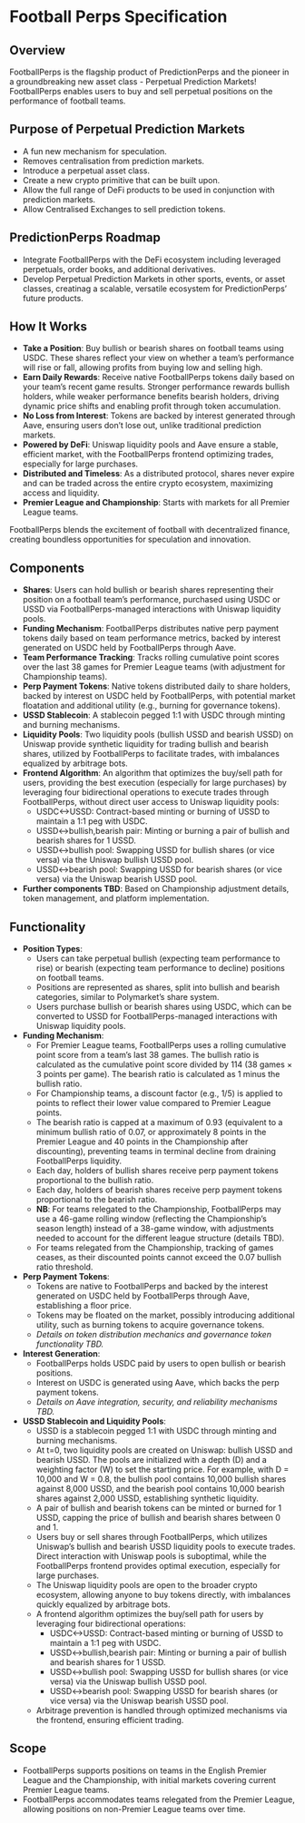 # Football Perps Specification

## Overview
FootballPerps is the flagship product of PredictionPerps and the pioneer in a groundbreaking new asset class - Perpetual Prediction Markets! FootballPerps enables users to buy and sell perpetual positions on the performance of football teams.

## Purpose of Perpetual Prediction Markets
- A fun new mechanism for speculation.
- Removes centralisation from prediction markets.
- Introduce a perpetual asset class.
- Create a new crypto primitive that can be built upon.
- Allow the full range of DeFi products to be used in conjunction with prediction markets.
- Allow Centralised Exchanges to sell prediction tokens.

## PredictionPerps Roadmap
- Integrate FootballPerps with the DeFi ecosystem including leveraged perpetuals, order books, and additional derivatives.
- Develop Perpetual Prediction Markets in other sports, events, or asset classes, creatinag a scalable, versatile ecosystem for PredictionPerps’ future products.

## How It Works
- **Take a Position**: Buy bullish or bearish shares on football teams using USDC. These shares reflect your view on whether a team’s performance will rise or fall, allowing profits from buying low and selling high.
- **Earn Daily Rewards**: Receive native FootballPerps tokens daily based on your team’s recent game results. Stronger performance rewards bullish holders, while weaker performance benefits bearish holders, driving dynamic price shifts and enabling profit through token accumulation.
- **No Loss from Interest**: Tokens are backed by interest generated through Aave, ensuring users don’t lose out, unlike traditional prediction markets.
- **Powered by DeFi**: Uniswap liquidity pools and Aave ensure a stable, efficient market, with the FootballPerps frontend optimizing trades, especially for large purchases.
- **Distributed and Timeless**: As a distributed protocol, shares never expire and can be traded across the entire crypto ecosystem, maximizing access and liquidity.
- **Premier League and Championship**: Starts with markets for all Premier League teams.

FootballPerps blends the excitement of football with decentralized finance, creating boundless opportunities for speculation and innovation.

## Components
- **Shares**: Users can hold bullish or bearish shares representing their position on a football team’s performance, purchased using USDC or USSD via FootballPerps-managed interactions with Uniswap liquidity pools.
- **Funding Mechanism**: FootballPerps distributes native perp payment tokens daily based on team performance metrics, backed by interest generated on USDC held by FootballPerps through Aave.
- **Team Performance Tracking**: Tracks rolling cumulative point scores over the last 38 games for Premier League teams (with adjustment for Championship teams).
- **Perp Payment Tokens**: Native tokens distributed daily to share holders, backed by interest on USDC held by FootballPerps, with potential market floatation and additional utility (e.g., burning for governance tokens).
- **USSD Stablecoin**: A stablecoin pegged 1:1 with USDC through minting and burning mechanisms.
- **Liquidity Pools**: Two liquidity pools (bullish USSD and bearish USSD) on Uniswap provide synthetic liquidity for trading bullish and bearish shares, utilized by FootballPerps to facilitate trades, with imbalances equalized by arbitrage bots.
- **Frontend Algorithm**: An algorithm that optimizes the buy/sell path for users, providing the best execution (especially for large purchases) by leveraging four bidirectional operations to execute trades through FootballPerps, without direct user access to Uniswap liquidity pools:
  - USDC<->USSD: Contract-based minting or burning of USSD to maintain a 1:1 peg with USDC.
  - USSD<->bullish,bearish pair: Minting or burning a pair of bullish and bearish shares for 1 USSD.
  - USSD<->bullish pool: Swapping USSD for bullish shares (or vice versa) via the Uniswap bullish USSD pool.
  - USSD<->bearish pool: Swapping USSD for bearish shares (or vice versa) via the Uniswap bearish USSD pool.
- **Further components TBD**: Based on Championship adjustment details, token management, and platform implementation.

## Functionality
- **Position Types**:
  - Users can take perpetual bullish (expecting team performance to rise) or bearish (expecting team performance to decline) positions on football teams.
  - Positions are represented as shares, split into bullish and bearish categories, similar to Polymarket’s share system.
  - Users purchase bullish or bearish shares using USDC, which can be converted to USSD for FootballPerps-managed interactions with Uniswap liquidity pools.
- **Funding Mechanism**:
  - For Premier League teams, FootballPerps uses a rolling cumulative point score from a team’s last 38 games. The bullish ratio is calculated as the cumulative point score divided by 114 (38 games × 3 points per game). The bearish ratio is calculated as 1 minus the bullish ratio.
  - For Championship teams, a discount factor (e.g., 1/5) is applied to points to reflect their lower value compared to Premier League points.
  - The bearish ratio is capped at a maximum of 0.93 (equivalent to a minimum bullish ratio of 0.07, or approximately 8 points in the Premier League and 40 points in the Championship after discounting), preventing teams in terminal decline from draining FootballPerps liquidity.
  - Each day, holders of bullish shares receive perp payment tokens proportional to the bullish ratio.
  - Each day, holders of bearish shares receive perp payment tokens proportional to the bearish ratio.
  - **NB**: For teams relegated to the Championship, FootballPerps may use a 46-game rolling window (reflecting the Championship’s season length) instead of a 38-game window, with adjustments needed to account for the different league structure (details TBD).
  - For teams relegated from the Championship, tracking of games ceases, as their discounted points cannot exceed the 0.07 bullish ratio threshold.
- **Perp Payment Tokens**:
  - Tokens are native to FootballPerps and backed by the interest generated on USDC held by FootballPerps through Aave, establishing a floor price.
  - Tokens may be floated on the market, possibly introducing additional utility, such as burning tokens to acquire governance tokens.
  - *Details on token distribution mechanics and governance token functionality TBD.*
- **Interest Generation**:
  - FootballPerps holds USDC paid by users to open bullish or bearish positions.
  - Interest on USDC is generated using Aave, which backs the perp payment tokens.
  - *Details on Aave integration, security, and reliability mechanisms TBD.*
- **USSD Stablecoin and Liquidity Pools**:
  - USSD is a stablecoin pegged 1:1 with USDC through minting and burning mechanisms.
  - At t=0, two liquidity pools are created on Uniswap: bullish USSD and bearish USSD. The pools are initialized with a depth (D) and a weighting factor (W) to set the starting price. For example, with D = 10,000 and W = 0.8, the bullish pool contains 10,000 bullish shares against 8,000 USSD, and the bearish pool contains 10,000 bearish shares against 2,000 USSD, establishing synthetic liquidity.
  - A pair of bullish and bearish tokens can be minted or burned for 1 USSD, capping the price of bullish and bearish shares between 0 and 1.
  - Users buy or sell shares through FootballPerps, which utilizes Uniswap’s bullish and bearish USSD liquidity pools to execute trades. Direct interaction with Uniswap pools is suboptimal, while the FootballPerps frontend provides optimal execution, especially for large purchases.
  - The Uniswap liquidity pools are open to the broader crypto ecosystem, allowing anyone to buy tokens directly, with imbalances quickly equalized by arbitrage bots.
  - A frontend algorithm optimizes the buy/sell path for users by leveraging four bidirectional operations:
    - USDC<->USSD: Contract-based minting or burning of USSD to maintain a 1:1 peg with USDC.
    - USSD<->bullish,bearish pair: Minting or burning a pair of bullish and bearish shares for 1 USSD.
    - USSD<->bullish pool: Swapping USSD for bullish shares (or vice versa) via the Uniswap bullish USSD pool.
    - USSD<->bearish pool: Swapping USSD for bearish shares (or vice versa) via the Uniswap bearish USSD pool.
  - Arbitrage prevention is handled through optimized mechanisms via the frontend, ensuring efficient trading.

## Scope
- FootballPerps supports positions on teams in the English Premier League and the Championship, with initial markets covering current Premier League teams.
- FootballPerps accommodates teams relegated from the Premier League, allowing positions on non-Premier League teams over time.